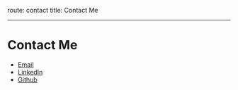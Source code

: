 route: contact
title: Contact Me

---

# Contact Me

- [Email](mailto:m.doughty@hushmail.com)
- [LinkedIn](https://www.linkedin.com/in/matt-doughty/)
- [Github](https://github.com/m-doughty)
